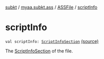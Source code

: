 [subkt](../../index.md) / [myaa.subkt.ass](../index.md) / [ASSFile](index.md) / [scriptInfo](./script-info.md)

# scriptInfo

`val scriptInfo: `[`ScriptInfoSection`](../-script-info-section/index.md) [(source)](https://github.com/Myaamori/SubKt/blob/master/src/main/kotlin/myaa/subkt/ass/parser.kt#L107)

The [ScriptInfoSection](../-script-info-section/index.md) of the file.

